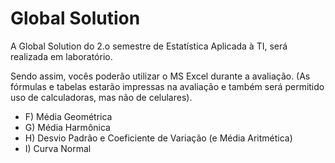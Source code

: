 # Global Solution

A Global Solution do 2.o semestre de Estatística Aplicada à TI, será realizada em laboratório.

Sendo assim, vocês poderão utilizar o MS Excel durante a avaliação. (As fórmulas e tabelas estarão impressas na avaliação e também será permitido uso de calculadoras, mas não de celulares).

- F) Média Geométrica
- G) Média Harmônica
- H) Desvio Padrão e Coeficiente de Variação (e Média Aritmética)
- I) Curva Normal
